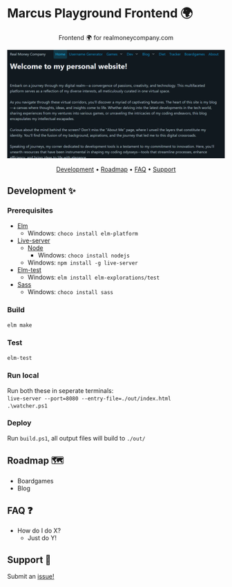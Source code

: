 # Marcus Playground Frontend :earth_africa:

<div align="center">

Frontend 🌍 for realmoneycompany.com

![Logo](./.github/images/image.png)

[Development](#development-sparkles) •
[Roadmap](#roadmap-world_map) •
[FAQ](#faq-question) •
[Support](#support-love_letter)  

</div>

## Development :sparkles:

### Prerequisites

- [Elm](https://guide.elm-lang.org/install/elm.html)
  - Windows: `choco install elm-platform`
- [Live-server](https://www.npmjs.com/package/live-server)
  - [Node](https://nodejs.org/en/download/)
    - Windows: `choco install nodejs`
  - Windows: `npm install -g live-server`
- [Elm-test](https://package.elm-lang.org/packages/elm-explorations/test/latest/about)
  - Windows: `elm install elm-explorations/test`
- [Sass](https://sass-lang.com/install)
  - Windows: `choco install sass`

### Build

`elm make`

### Test

`elm-test`

### Run local

Run both these in seperate terminals:  
`live-server --port=8080 --entry-file=./out/index.html`  
`.\watcher.ps1`

### Deploy

Run `build.ps1`, all output files will build to `./out/`

## Roadmap :world_map:

- Boardgames
- Blog

## FAQ :question:

- How do I do X?
  - Just do Y!

## Support :love_letter:  

Submit an [issue!](https://github.com/mackeper/marcus-playground-frontend/issues/new?assignees=&labels=question&projects=&template=question.yaml&title=%5BQUESTION%5D+%3Ctitle%3E)
